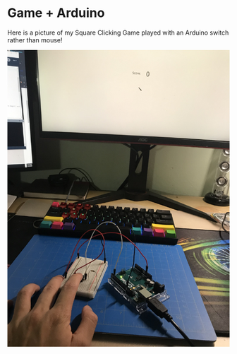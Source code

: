 # Game + Arduino

Here is a picture of my Square Clicking Game played with an Arduino switch rather than mouse!

![](game_arduino.jpg)
